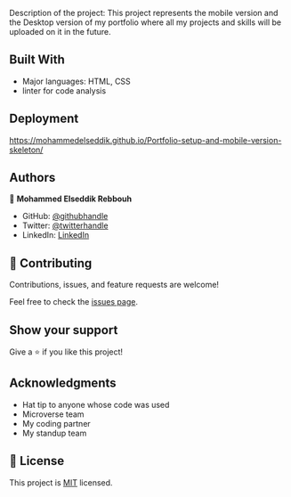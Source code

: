  Description of the project: 
    This project represents the mobile version and the Desktop version of my portfolio where all my projects and skills will be uploaded on it in the future.


## Built With

- Major languages: HTML, CSS
- linter for code analysis

## Deployment
https://mohammedelseddik.github.io/Portfolio-setup-and-mobile-version-skeleton/

## Authors

👤 **Mohammed Elseddik Rebbouh**

- GitHub: [@githubhandle](https://github.com/MohammedElseddik)
- Twitter: [@twitterhandle](https://twitter.com/RebbouhElseddik)
- LinkedIn: [LinkedIn](https://www.linkedin.com/in/mohammed-elseddik-rebbouh-676500192)

## 🤝 Contributing

Contributions, issues, and feature requests are welcome!

Feel free to check the [issues page](../../issues/).

## Show your support

Give a ⭐️ if you like this project!

## Acknowledgments

- Hat tip to anyone whose code was used
- Microverse team 
- My coding partner
- My standup team

## 📝 License

This project is [MIT](/MIT.md) licensed.